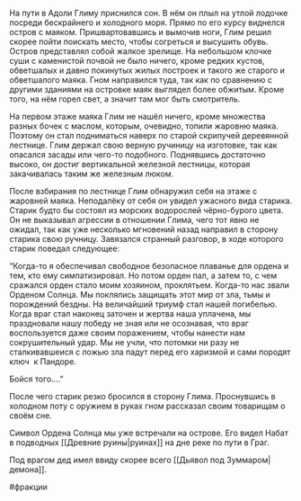 На пути в Адоли Глиму приснился сон. В нём он плыл на утлой лодочке посреди бескрайнего и холодного моря. Прямо по его курсу виднелся остров с маяком. Пришвартовавшись и вымочив ноги, Глим решил скорее пойти поискать место, чтобы согреться и высушить обувь. Остров представлял собой жалкое зрелище. На небольшом клочке суши с каменистой почвой не было ничего, кроме редких кустов, обветшалых и давно покинутых жилых построек и такого же старого и обветшалого маяка. Гном направился туда, так как по сравнению с другими зданиями на островке маяк выглядел более обжитым. Кроме того, на нём горел свет, а значит там мог быть смотритель.

На первом этаже маяка Глим не нашёл ничего, кроме множества разных бочек с маслом, которым, очевидно, топили жаровню маяка. Поэтому он стал подниматься наверх по старой скрипучей деревянной лестнице. Глим держал свою верную ручиницу на изготовке, так как опасался засады или чего-то подобного. Поднявшись достаточно высоко, он достиг вертикальной железной лестницы, которая закачивалась таким же железным люком. 

После взбирания по лестнице Глим обнаружил себя на этаже с жаровней маяка. Неподалёку от себя он увидел ужасного вида старика. Старик будто бы состоял из морских водорослей чёрно-бурого цвета. Он не выказывал агрессии в отношении Глима, чего тот явно не ожидал, так как уже несколько мгновений назад направил в сторону старика свою ручницу. Завязался странный разговор, в ходе которого старик поведал следующее:

“Когда-то я обеспечивал свободное безопасное плаванье для ордена и тем, кто ему симпатизировал. Но потом орден пал, а затем то, с чем сражался орден стало моим хозяином, проклятьем. Когда-то нас звали Орденом Солнца. Мы поклялись защищать этот мир от зла, тьмы и порождений бездны. На величайший триумф стал нашей погибелью. Когда враг стал наконец заточен и жертва наша уплачена, мы праздновали нашу победу не зная или не осознавая, что враг воспользуется даже своим поражением, чтобы нанести нам сокрушительный удар. Мы не учли, что потомки ни разу не сталкивавшеися с ложью зла падут перед его харизмой и сами породят ключ  к Пандоре.

Бойся того….”

После чего старик резко бросился в сторону Глима. Проснувшись в холодном поту с оружием в руках гном рассказал своим товарищам о своём сне.

Символ Ордена Солнца мы уже встречали на острове. Его видел Набат в подводных [[Древние руины|руинах]] на дне реке по пути в Граг.

Под врагом дед имел ввиду скорее всего [[Дьявол под Зуммаром|демона]].

#фракции 